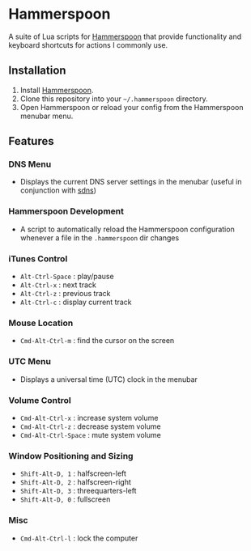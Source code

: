 # Hammerspoon

A suite of Lua scripts for [Hammerspoon](https://github.com/Hammerspoon/hammerspoon) that provide functionality and keyboard shortcuts for actions I commonly use.

## Installation

1. Install [Hammerspoon](https://github.com/Hammerspoon/hammerspoon).
1. Clone this repository into your `~/.hammerspoon` directory.
1. Open Hammerspoon or reload your config from the Hammerspoon menubar menu.

## Features

### DNS Menu
* Displays the current DNS server settings in the menubar (useful in conjunction with [sdns](https://github.com/senorprogrammer/sdns))

### Hammerspoon Development
* A script to automatically reload the Hammerspoon configuration whenever a file in the `.hammerspoon` dir changes

### iTunes Control
* `Alt-Ctrl-Space` : play/pause
* `Alt-Ctrl-x`     : next track
* `Alt-Ctrl-z`     : previous track
* `Alt-Ctrl-c`     : display current track

### Mouse Location
* `Cmd-Alt-Ctrl-m` : find the cursor on the screen

### UTC Menu
* Displays a universal time (UTC) clock in the menubar

### Volume Control
* `Cmd-Alt-Ctrl-x`     : increase system volume
* `Cmd-Alt-Ctrl-z`     : decrease system volume
* `Cmd-Alt-Ctrl-Space` : mute system volume

### Window Positioning and Sizing
* `Shift-Alt-D, 1` : halfscreen-left
* `Shift-Alt-D, 2` : halfscreen-right
* `Shift-Alt-D, 3` : threequarters-left
* `Shift-Alt-D, 0` : fullscreen

### Misc
* `Cmd-Alt-Ctrl-l` : lock the computer
